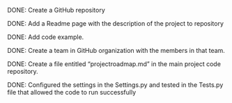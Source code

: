 DONE: Create a GitHub repository

DONE: Add a Readme page with the description of the project to repository

DONE: Add code example.

DONE: Create a team in GitHub organization with the members in that team.

DONE: Create a file entitled “projectroadmap.md” in the main project code repository.

DONE: Configured the settings in the Settings.py and tested in the Tests.py file that allowed the code to run successfully

